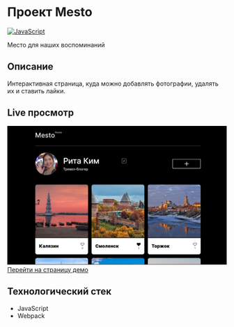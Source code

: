 # Проект Mesto
[![JavaScript](https://img.shields.io/badge/JavaScript-33302E?logo=javascript)](#)

Место для наших воспоминаний

## Описание
Интерактивная страница, куда можно добавлять фотографии, удалять их и ставить лайки.

## Live просмотр
![Главная страница сайта](./docs/Prewiev.png)
[Перейти на страницу демо]([https://dalilam25.github.io/mesto/])
## Технологический стек
- JavaScript
- Webpack
